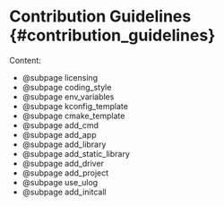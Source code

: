 Contribution Guidelines	{#contribution_guidelines}
==========

Content:

- @subpage licensing
- @subpage coding_style
- @subpage env_variables
- @subpage kconfig_template
- @subpage cmake_template
- @subpage add_cmd
- @subpage add_app
- @subpage add_library
- @subpage add_static_library
- @subpage add_driver
- @subpage add_project
- @subpage use_ulog
- @subpage add_initcall